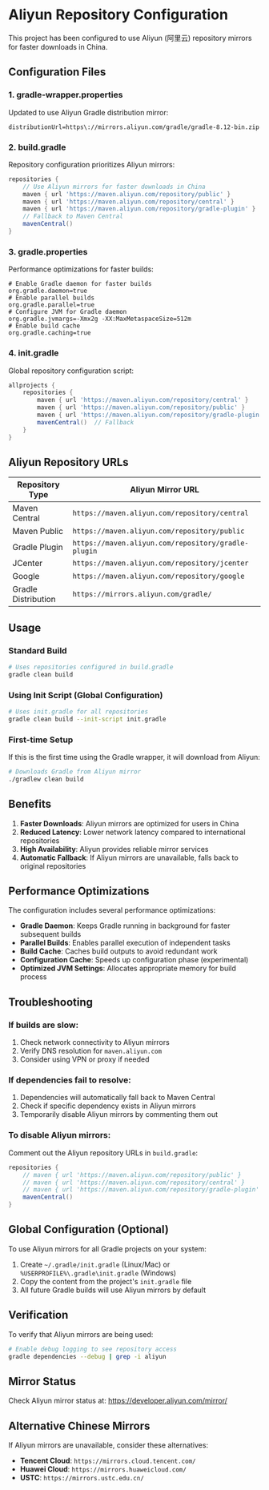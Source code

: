 # Aliyun Repository Configuration

This project has been configured to use Aliyun (阿里云) repository mirrors for faster downloads in China.

## Configuration Files

### 1. gradle-wrapper.properties
Updated to use Aliyun Gradle distribution mirror:
```properties
distributionUrl=https\://mirrors.aliyun.com/gradle/gradle-8.12-bin.zip
```

### 2. build.gradle
Repository configuration prioritizes Aliyun mirrors:
```gradle
repositories {
    // Use Aliyun mirrors for faster downloads in China
    maven { url 'https://maven.aliyun.com/repository/public' }
    maven { url 'https://maven.aliyun.com/repository/central' }
    maven { url 'https://maven.aliyun.com/repository/gradle-plugin' }
    // Fallback to Maven Central
    mavenCentral()
}
```

### 3. gradle.properties
Performance optimizations for faster builds:
```properties
# Enable Gradle daemon for faster builds
org.gradle.daemon=true
# Enable parallel builds
org.gradle.parallel=true
# Configure JVM for Gradle daemon
org.gradle.jvmargs=-Xmx2g -XX:MaxMetaspaceSize=512m
# Enable build cache
org.gradle.caching=true
```

### 4. init.gradle
Global repository configuration script:
```gradle
allprojects {
    repositories {
        maven { url 'https://maven.aliyun.com/repository/central' }
        maven { url 'https://maven.aliyun.com/repository/public' }
        maven { url 'https://maven.aliyun.com/repository/gradle-plugin' }
        mavenCentral()  // Fallback
    }
}
```

## Aliyun Repository URLs

| Repository Type | Aliyun Mirror URL |
|----------------|-------------------|
| Maven Central | `https://maven.aliyun.com/repository/central` |
| Maven Public | `https://maven.aliyun.com/repository/public` |
| Gradle Plugin | `https://maven.aliyun.com/repository/gradle-plugin` |
| JCenter | `https://maven.aliyun.com/repository/jcenter` |
| Google | `https://maven.aliyun.com/repository/google` |
| Gradle Distribution | `https://mirrors.aliyun.com/gradle/` |

## Usage

### Standard Build
```bash
# Uses repositories configured in build.gradle
gradle clean build
```

### Using Init Script (Global Configuration)
```bash
# Uses init.gradle for all repositories
gradle clean build --init-script init.gradle
```

### First-time Setup
If this is the first time using the Gradle wrapper, it will download from Aliyun:
```bash
# Downloads Gradle from Aliyun mirror
./gradlew clean build
```

## Benefits

1. **Faster Downloads**: Aliyun mirrors are optimized for users in China
2. **Reduced Latency**: Lower network latency compared to international repositories
3. **High Availability**: Aliyun provides reliable mirror services
4. **Automatic Fallback**: If Aliyun mirrors are unavailable, falls back to original repositories

## Performance Optimizations

The configuration includes several performance optimizations:

- **Gradle Daemon**: Keeps Gradle running in background for faster subsequent builds
- **Parallel Builds**: Enables parallel execution of independent tasks
- **Build Cache**: Caches build outputs to avoid redundant work
- **Configuration Cache**: Speeds up configuration phase (experimental)
- **Optimized JVM Settings**: Allocates appropriate memory for build process

## Troubleshooting

### If builds are slow:
1. Check network connectivity to Aliyun mirrors
2. Verify DNS resolution for `maven.aliyun.com`
3. Consider using VPN or proxy if needed

### If dependencies fail to resolve:
1. Dependencies will automatically fall back to Maven Central
2. Check if specific dependency exists in Aliyun mirrors
3. Temporarily disable Aliyun mirrors by commenting them out

### To disable Aliyun mirrors:
Comment out the Aliyun repository URLs in `build.gradle`:
```gradle
repositories {
    // maven { url 'https://maven.aliyun.com/repository/public' }
    // maven { url 'https://maven.aliyun.com/repository/central' }
    // maven { url 'https://maven.aliyun.com/repository/gradle-plugin' }
    mavenCentral()
}
```

## Global Configuration (Optional)

To use Aliyun mirrors for all Gradle projects on your system:

1. Create `~/.gradle/init.gradle` (Linux/Mac) or `%USERPROFILE%\.gradle\init.gradle` (Windows)
2. Copy the content from the project's `init.gradle` file
3. All future Gradle builds will use Aliyun mirrors by default

## Verification

To verify that Aliyun mirrors are being used:
```bash
# Enable debug logging to see repository access
gradle dependencies --debug | grep -i aliyun
```

## Mirror Status

Check Aliyun mirror status at: https://developer.aliyun.com/mirror/

## Alternative Chinese Mirrors

If Aliyun mirrors are unavailable, consider these alternatives:

- **Tencent Cloud**: `https://mirrors.cloud.tencent.com/`
- **Huawei Cloud**: `https://mirrors.huaweicloud.com/`
- **USTC**: `https://mirrors.ustc.edu.cn/`

